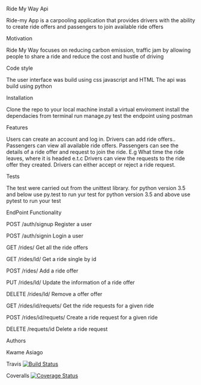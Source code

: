 Ride My Way Api

Ride-my App is a carpooling application that provides drivers with the ability to create ride offers and passengers to join available ride offers

Motivation

Ride My Way focuses on reducing carbon emission, traffic jam by allowing people to share a ride and reduce the cost and hustle of driving

Code style

The user interface was build using css javascript and HTML The api was build using python

Installation

Clone the repo to your local machine install a virtual enviroment install the dependacies from terminal run manage.py test the endpoint using postman

Features

Users can create an account and log in. Drivers can add ride offers.. Passengers can view all available ride offers. Passengers can see the details of a ride offer and request to join the ride. E.g What time the ride leaves, where it is headed e.t.c Drivers can view the requests to the ride offer they created. Drivers can either accept or reject a ride request.

Tests

The test were carried out from the unittest library. for python version 3.5 and below use py.test to run yur test for python version 3.5 and above use pytest to run your test

EndPoint	Functionality

POST /auth/signup	Register a user

POST /auth/signin	Login a user

GET /rides/	Get all the ride offers

GET /rides/Id/	Get a ride single by id

POST /rides/	Add a ride offer

PUT /rides/Id/	Update the information of a ride offer

DELETE /rides/Id/	Remove a offer offer

GET /rides/id/requets/	Get the ride requests for a given ride

POST /rides/id/requets/	Create a ride request for a given ride

DELETE /requets/id	Delete a ride request

Authors

Kwame Asiago

Travis [![Build Status](https://travis-ci.org/SelaDanti/RideMyWay2.0.svg?branch=ft-signup-158949454)](https://travis-ci.org/SelaDanti/RideMyWay2.0)

Coveralls [![Coverage Status](https://coveralls.io/repos/github/SelaDanti/RideMyWay2.0/badge.svg?branch=ft-signup-158949454)](https://coveralls.io/github/SelaDanti/RideMyWay2.0?branch=ft-signup-158949454)
